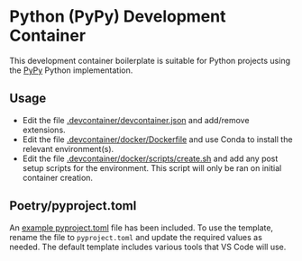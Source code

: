 # Python (PyPy) Development Container

This development container boilerplate is suitable for Python projects using the [PyPy](https://www.pypy.org/) Python implementation.

## Usage

- Edit the file [.devcontainer/devcontainer.json](.devcontainer/devcontainer.json) and add/remove extensions.
- Edit the file [.devcontainer/docker/Dockerfile](.devcontainer/docker/Dockerfile) and use Conda to install the relevant environment(s).
- Edit the file [.devcontainer/docker/scripts/create.sh](.devcontainer/docker/scripts/create.sh) and add any post setup scripts for the environment. This script will only be ran on initial container creation.

## Poetry/pyproject.toml

An [example pyproject.toml](pyproject.toml.example) file has been included. To use the template, rename the file to `pyproject.toml` and update the required values as needed. The default template includes various tools that VS Code will use.
